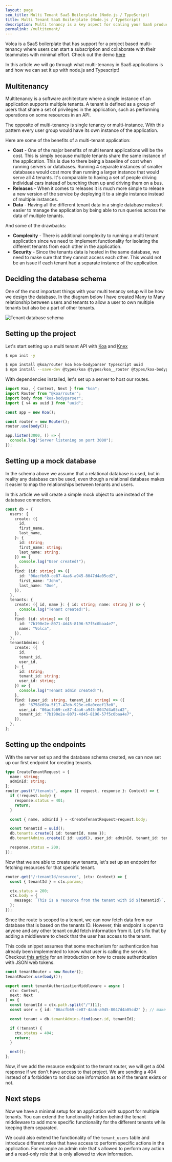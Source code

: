 ```yaml
---
layout: page
seo_title: Multi Tenant SaaS Boilerplate (Node.js / TypeScript)
title: Multi Tenant SaaS Boilerplate (Node.js / TypeScript)
description: Multi tenancy is a key aspect for scaling your SaaS product by allowing your solution to serve multiple user groups from the same application.
permalink: /multitenant/
---
```


Volca is a SaaS boilerplate that has support for a project based multi-tenancy where users can start a subscription and collaborate with their teammates with minimal effort. Check out the demo [here](https://app.demo.volca.io)

In this article we will go through what multi-tenancy in SaaS applications is and how we can set it up with node.js and Typescript!

## Multitenancy

Multitenancy is a software architecture where a single instance of an application supports multiple tenants. A tenant is defined as a group of users that share a set of privileges in the application, such as performing operations on some resources in an API.

The opposite of multi-tenancy is single tenancy or multi-instance. With this pattern every user group would have its own instance of the application.

Here are some of the benefits of a multi-tenant application:

- **Cost** - One of the major benefits of multi tenant applications will be the cost. This is simply because multiple tenants share the same instance of the application. This is due to there being a baseline of cost when running servers or databases. Running 4 separate instances of smaller databases would cost more than running a larger instance that would serve all 4 tenants. It's comparable to having a set of people driving individual cars instead of bunching them up and driving them on a bus.
- **Releases** - When it comes to releases it is much more simple to release a new version of the service by deploying it to a single instance instead of multiple instances.
- **Data** - Having all the different tenant data in a single database makes it easier to manage the application by being able to run queries across the data of multiple tenants.

And some of the drawbacks:

- **Complexity** - There is additional complexity to running a multi tenant application since we need to implement functionality for isolating the different tenants from each other in the application.
- **Security** - Since the tenants data is hosted in the same database, we need to make sure that they cannot access each other. This would not be an issue if each tenant had a separate instance of the application.

## Deciding the database schema

One of the most important things with your multi tenancy setup will be how we design the database. In the diagram below I have created Many to Many relationship between users and tenants to allow a user to own multiple tenants but also be a part of other tenants.

![Tenant database schema](../images/tenant-schema.png)

## Setting up the project

Let's start setting up a multi tenant API with [Koa](https://koajs.com/) and [Knex](https://knexjs.org/)

```sh
$ npm init -y
```

```sh
$ npm install @koa/router koa koa-bodyparser typescript uuid
$ npm install --save-dev @types/koa @types/koa__router @types/koa-bodyparser @types/uuid
```

With dependencies installed, let's set up a server to host our routes.

```ts
import Koa, { Context, Next } from "koa";
import Router from "@koa/router";
import body from "koa-bodyparser";
import { v4 as uuid } from "uuid";

const app = new Koa();

const router = new Router();
router.use(body());

app.listen(3000, () => {
  console.log("Server listening on port 3000");
});
```

## Setting up a mock database

In the schema above we assume that a relational database is used, but in reality any database can be used, even though a relational database makes it easier to map the relationships between tenants and users.

In this article we will create a simple mock object to use instead of the database connection.

```ts
const db = {
  users: {
    create: ({
      id,
      first_name,
      last_name,
    }: {
      id: string;
      first_name: string;
      last_name: string;
    }) => {
      console.log("User created!");
    },
    find: (id: string) => ({
      id: "06acfb69-ce87-4aa6-a945-8047d4a05cd2",
      first_name: "John",
      last_name: "Doe",
    }),
  },
  tenants: {
    create: ({ id, name }: { id: string; name: string }) => {
      console.log("Tenant created!");
    },
    find: (id: string) => ({
      id: "7b190e2e-8071-4d45-8196-57f5c0baa4e7",
      name: "Volca",
    }),
  },
  tenantAdmins: {
    create: ({
      id,
      tenant_id,
      user_id,
    }: {
      id: string;
      tenant_id: string;
      user_id: string;
    }) => {
      console.log("Tenant admin created!");
    },
    find: (user_id: string, tenant_id: string) => ({
      id: "6758e69a-5f17-47eb-923e-e0a0ceef13e0",
      user_id: "06acfb69-ce87-4aa6-a945-8047d4a05cd2",
      tenant_id: "7b190e2e-8071-4d45-8196-57f5c0baa4e7",
    }),
  },
};
```

## Setting up the endpoints

With the server set up and the database schema created, we can now set up our first endpoint for creating tenants.

```ts
type CreateTenantRequest = {
  name: string;
  adminId: string;
};
router.post("/tenants", async ({ request, response }: Context) => {
  if (!request.body) {
    response.status = 401;
    return;
  }

  const { name, adminId } = <CreateTenantRequest>request.body;

  const tenantId = uuid();
  db.tenants.create({ id: tenantId, name });
  db.tenantAdmins.create({ id: uuid(), user_id: adminId, tenant_id: tenantId });

  response.status = 200;
});
```

Now that we are able to create new tenants, let's set up an endpoint for fetching resources for that specific tenant.

```ts
router.get("/:tenantId/resource", (ctx: Context) => {
  const { tenantId } = ctx.params;

  ctx.status = 200;
  ctx.body = {
    message: `This is a resource from the tenant with id ${tenantId}`,
  };
});
```

Since the route is scoped to a tenant, we can now fetch data from our database that is based on the tenants ID. However, this endpoint is open to anyone and any other tenant could fetch information from it. Let's fix that by adding a middleware to check that the user has access to the tenant.

This code snippet assumes that some mechanism for authentication has already been implemented to know what user is calling the service. Checkout [this article]("/authentication") for an introduction on how to create authentication with JSON web tokens.

```ts
const tenantRouter = new Router();
tenantRouter.use(body());

export const tenantAuthorizationMiddleware = async (
  ctx: Context,
  next: Next
) => {
  const tenantId = ctx.path.split("/")[1];
  const user = { id: "06acfb69-ce87-4aa6-a945-8047d4a05cd2" }; // make sure to implement a previous middleware to authenticate the user and attach it to the context

  const tenant = db.tenantAdmins.find(user.id, tenantId);

  if (!tenant) {
    ctx.status = 404;
    return;
  }

  next();
};
```

Now, if we add the resource endpoint to the tenant router, we will get a 404 response if we don't have access to that project. We are sending a 404 instead of a forbidden to not disclose information as to if the tenant exists or not.

## Next steps

Now we have a minimal setup for an application with support for multiple tenants. You can extend the functionality hidden behind the tenant middleware to add more specific functionality for the different tenants while keeping them separated.

We could also extend the functionality of the `tenant_users` table and introduce different roles that have access to perform specific actions in the application. For example an admin role that's allowed to perform any action and a read-only role that is only allowed to view information.
